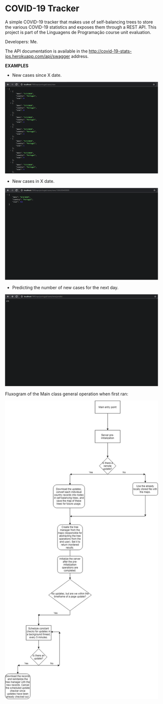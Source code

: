 # COVID-19 Tracker

A simple COVID-19 tracker that makes use of self-balancing trees to store the various COVID-19 statistics and exposes them through a REST API. This project is part of the Linguagens de Programação course unit evaluation.

Developers: Me.

The API documentation is available in the http://covid-19-stats-ips.herokuapp.com/api/swagger address.

**EXAMPLES**

* New cases since X date.

![New cases](examples/NewCases.png)

* New cases in X date.

![New cases in X date](examples/NewCasesInDate.png)

* Predicting the number of new cases for the next day.

![New cases prediction for next day](examples/NewCasesPrediction.png)

Fluxogram of the Main class general operation when first ran:

![Fluxogram of the program](examples/ProgramDiagram.jpg)